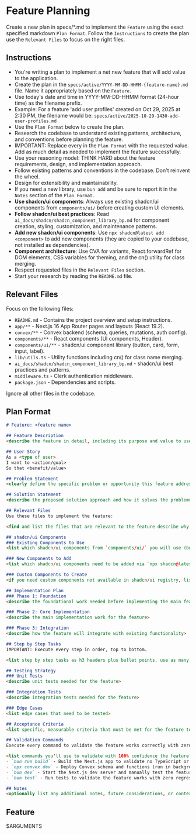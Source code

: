 # Feature Planning

Create a new plan in specs/*.md to implement the `Feature` using the exact specified markdown `Plan Format`. Follow the `Instructions` to create the plan use the `Relevant Files` to focus on the right files.

## Instructions

- You're writing a plan to implement a net new feature that will add value to the application.
- Create the plan in the `specs/active/YYYY-MM-DD-HHMM-{feature-name}.md` file. Name it appropriately based on the `Feature`.
- Use today's date and time in YYYY-MM-DD-HHMM format (24-hour time) as the filename prefix.
- Example: For a feature 'add user profiles' created on Oct 29, 2025 at 2:30 PM, the filename would be: `specs/active/2025-10-29-1430-add-user-profiles.md`
- Use the `Plan Format` below to create the plan.
- Research the codebase to understand existing patterns, architecture, and conventions before planning the feature.
- IMPORTANT: Replace every <placeholder> in the `Plan Format` with the requested value. Add as much detail as needed to implement the feature successfully.
- Use your reasoning model: THINK HARD about the feature requirements, design, and implementation approach.
- Follow existing patterns and conventions in the codebase. Don't reinvent the wheel.
- Design for extensibility and maintainability.
- If you need a new library, use `bun add` and be sure to report it in the `Notes` section of the `Plan Format`.
- **Use shadcn/ui components**: Always use existing shadcn/ui components from `components/ui/` before creating custom UI elements.
- **Follow shadcn/ui best practices**: Read `ai_docs/shadcn/shadcn_component_library_bp.md` for component creation, styling, customization, and maintenance patterns.
- **Add new shadcn/ui components**: Use `npx shadcn@latest add <component>` to add new components (they are copied to your codebase, not installed as dependencies).
- **Component architecture**: Use CVA for variants, React.forwardRef for DOM elements, CSS variables for theming, and the cn() utility for class merging.
- Respect requested files in the `Relevant Files` section.
- Start your research by reading the `README.md` file.

## Relevant Files

Focus on the following files:
- `README.md` - Contains the project overview and setup instructions.
- `app/**` - Next.js 16 App Router pages and layouts (React 19.2).
- `convex/**` - Convex backend (schema, queries, mutations, auth config).
- `components/**` - React components (UI components, Header).
- `components/ui/**` - shadcn/ui component library (button, card, form, input, label).
- `lib/utils.ts` - Utility functions including cn() for class name merging.
- `ai_docs/shadcn/shadcn_component_library_bp.md` - shadcn/ui best practices and patterns.
- `middleware.ts` - Clerk authentication middleware.
- `package.json` - Dependencies and scripts.

Ignore all other files in the codebase.

## Plan Format

```md
# Feature: <feature name>

## Feature Description
<describe the feature in detail, including its purpose and value to users>

## User Story
As a <type of user>
I want to <action/goal>
So that <benefit/value>

## Problem Statement
<clearly define the specific problem or opportunity this feature addresses>

## Solution Statement
<describe the proposed solution approach and how it solves the problem>

## Relevant Files
Use these files to implement the feature:

<find and list the files that are relevant to the feature describe why they are relevant in bullet points. If there are new files that need to be created to implement the feature, list them in an h3 'New Files' section.>

## shadcn/ui Components
### Existing Components to Use
<list which shadcn/ui components from `components/ui/` you will use (button, card, form, input, label, etc.)>

### New Components to Add
<list which shadcn/ui components need to be added via `npx shadcn@latest add <component>`. Include the exact command.>

### Custom Components to Create
<if you need custom components not available in shadcn/ui registry, list them here and note that they must follow shadcn/ui patterns from `ai_docs/shadcn/shadcn_component_library_bp.md` (CVA variants, forwardRef, CSS variables, cn() utility)>

## Implementation Plan
### Phase 1: Foundation
<describe the foundational work needed before implementing the main feature>

### Phase 2: Core Implementation
<describe the main implementation work for the feature>

### Phase 3: Integration
<describe how the feature will integrate with existing functionality>

## Step by Step Tasks
IMPORTANT: Execute every step in order, top to bottom.

<list step by step tasks as h3 headers plus bullet points. use as many h3 headers as needed to implement the feature. Order matters, start with the foundational shared changes required then move on to the specific implementation. Include creating tests throughout the implementation process. Your last step should be running the `Validation Commands` to validate the feature works correctly with zero regressions.>

## Testing Strategy
### Unit Tests
<describe unit tests needed for the feature>

### Integration Tests
<describe integration tests needed for the feature>

### Edge Cases
<list edge cases that need to be tested>

## Acceptance Criteria
<list specific, measurable criteria that must be met for the feature to be considered complete>

## Validation Commands
Execute every command to validate the feature works correctly with zero regressions.

<list commands you'll use to validate with 100% confidence the feature is implemented correctly with zero regressions. every command must execute without errors so be specific about what you want to run to validate the feature works as expected. Include commands to test the feature end-to-end.>
- `bun run build` - Build the Next.js app to validate no TypeScript or build errors
- `npx convex dev` - Deploy Convex schema and functions (run in background)
- `bun dev` - Start the Next.js dev server and manually test the feature end-to-end
- `bun test` - Run tests to validate the feature works with zero regressions (if tests exist)

## Notes
<optionally list any additional notes, future considerations, or context that are relevant to the feature that will be helpful to the developer>
```

## Feature
$ARGUMENTS